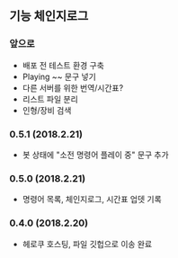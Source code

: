 ## 기능 체인지로그

### 앞으로
- 배포 전 테스트 환경 구축
- Playing ~~ 문구 넣기
- 다른 서버를 위한 번역/시간표?
- 리스트 파일 분리
- 인형/장비 검색

### 0.5.1 (2018.2.21)
- 봇 상태에 "소전 명령어 플레이 중" 문구 추가

### 0.5.0 (2018.2.21)
- 명령어 목록, 체인지로그, 시간표 업뎃 기록

### 0.4.0 (2018.2.20)
- 헤로쿠 호스팅, 파일 깃헙으로 이송 완료

